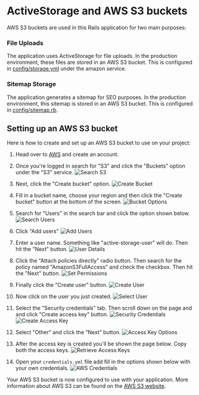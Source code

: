 # ActiveStorage and AWS S3 buckets

AWS S3 buckets are used in this Rails application for two main purposes:

### File Uploads

The application uses ActiveStorage for file uploads. In the production environment, these files are stored in an AWS S3 bucket. This is configured in [config/storage.yml](https://github.com/danielpaul/RapidRails/blob/main/config/storage.yml) under the amazon service.

### Sitemap Storage

The application generates a sitemap for SEO purposes. In the production environment, this sitemap is stored in an AWS S3 bucket. This is configured in [config/sitemap.rb](https://github.com/danielpaul/RapidRails/blob/main/config/sitemap.rb).

## Setting up an AWS S3 bucket

Here is how to create and set up an AWS S3 bucket to use on your project:

1. Head over to [AWS](https://aws.amazon.com/s3/) and create an account.

2. Once you're logged in search for "S3" and click the "Buckets" option under the "S3" service.
    ![Search S3](images/search_s3.png)

3. Next, click the "Create bucket" option.
    ![Create Bucket](images/create_bucket.png)

4. Fill in a bucket name, choose your region and then click the "Create bucket" button at the bottom of the screen.
    ![Bucket Options](images/bucket_options.png)

5. Search for "Users" in the search bar and click the option shown below.
    ![Search Users](images/search_users.png)

6. Click "Add users"
    ![Add Users](images/add_users.png)

7. Enter a user name. Something like "active-storage-user" will do. Then hit the "Next" button.
    ![User Details](images/user_details.png)

8. Click the "Attach policies directly" radio button. Then search for the policy named "AmazonS3FullAccess" and check the checkbox. Then hit the "Next" button.
    ![Set Permissions](images/set_permissions.png)

9. Finally click the "Create user" button.
    ![Create User](images/create_user.png)

10. Now click on the user you just created.
    ![Select User](images/select_user.png)

11. Select the "Security credentials" tab. Then scroll down on the page and and click "Create access key" button.
    ![Security Credentials](images/security_credentials.png)
    ![Create Access Key](images/create_access_key.png)

12. Select "Other" and click the "Next" button.
    ![Access Key Options](images/access_key_options.png)

13. After the access key is created you'll be shown the page below. Copy both the access keys.
    ![Retrieve Access Keys](images/retrieve_access_keys.png)

14. Open your `credentials.yml` file add fill in the options shown below with your own credentials.
    ![AWS Credentials](images/aws_credentials.png)

Your AWS S3 bucket is now configured to use with your application. More information about AWS S3 can be found on the [AWS S3 website](https://aws.amazon.com/s3/).
